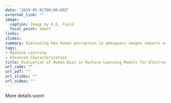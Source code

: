 ```yaml
---
date: "2019-05-01T00:00:00Z"
external_link: ""
image:
  caption: Image by K.G. Field
  focal_point: Smart
links:
slides: 
summary: Evaluating how human perception in ambiguous images impacts extrinsic errors in common machine learning frameworks for feature detection
tags:
- Machine Learning
- Advanced Characterization
title: Evaluation of Human-Bias in Machine Learning Models for Electron Microscopy
url_code: ""
url_pdf: ""
url_slides: ""
url_video: ""
---
```


More details soon!
